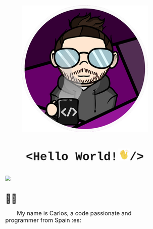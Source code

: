 <h3><img src="img/CharlyMech.png" style="display: block;
												 margin-left: auto;
												 margin-right: auto;"/></h3>

<h3 align="center" style="font-family:'Courier New'; font-size:28pt;">&lt;Hello World!<img  src="img/moving_hand.gif" style="width:1em;" />/&gt;</h3>

<h3><img src="https://img.shields.io/badge/year_version-2023-informational" 
		style="display: block;
				 margin-left: auto;
				 margin-right: auto;"/>
</h3>
<h1></h1>

<span style="font-size:2em;">&#128587;&#127997;</span>

<p style="font-size:1.3em;">&emsp;&emsp;My name is Carlos, a code passionate and programmer from Spain :es: </p>
